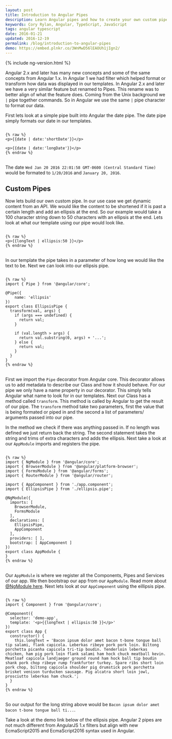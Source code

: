 ```yaml
---
layout: post
title: Introduction to Angular Pipes
description: Learn Angular pipes and how to create your own custom pipe.
keywords: Cory Rylan, Angular, TypeScript, JavaScript
tags: angular typescript
date: 2016-01-21
updated: 2016-12-19
permalink: /blog/introduction-to-angular-pipes
demo: https://embed.plnkr.co/3WnMwD56lEAOUh1jIgn2/
---
```


{% include ng-version.html %}

Angular 2.x and later has many new concepts and some of the same concepts from Angular 1.x. In Angular 1 we had filter which helped format or transform 
how data was displayed in our templates. In Angular 2.x and later we have a very similar feature but renamed to Pipes. This rename was to better align of what
the feature does. Coming from the Unix background we `|` pipe together commands. So in Angular we use the same `|` pipe character to format our
data.

First lets look at a simple pipe built into Angular the date pipe. The date pipe simply formats our date in our templates.

<pre class="language-markup">
<code>
{% raw %}
&lt;p&gt;{{date | date:'shortDate'}}&lt;/p&gt;

&lt;p&gt;{{date | date:'longDate'}}&lt;/p&gt;
{% endraw %}
</code>
</pre>

The date `Wed Jan 20 2016 22:01:58 GMT-0600 (Central Standard Time)` would be formated to `1/20/2016` and `January 20, 2016`.

## Custom Pipes

Now lets build our own custom pipe. In our use case we get dynamic content from an API. We would like the content to 
be shortened if it is past a certain length and add an ellipsis at the end. So our example would take a 100 character string 
down to 50 characters with an ellipsis at the end. Lets look at what our template using our pipe would look like.

<pre class="language-markup">
<code>
{% raw %}
&lt;p&gt;{{longText | ellipsis:50 }}&lt;/p&gt;
{% endraw %}
</code>
</pre>

In our template the pipe takes in a parameter of how long we would like the text to be. Next we can look into our ellipsis pipe.

<pre class="language-typescript">
<code>
{% raw %}
import { Pipe } from '@angular/core';

@Pipe({
    name: 'ellipsis'
})
export class EllipsisPipe {
  transform(val, args) {
    if (args === undefined) {
      return val;
    }

    if (val.length > args) {
      return val.substring(0, args) + '...';
    } else {
      return val;
    }
  }
}
{% endraw %}
</code>
</pre>

First we import the `Pipe` decorator from Angular core. This decorator allows us to add metadata to describe our Class and how it should behave. 
For our pipe we only have a name property in our decorator. This simply tells Angular what name to look for in our templates. Next our Class has a method called
`transform`. This method is called by Angular to get the result of our pipe. The `transform` method take two parameters, first the value that is being formated
or piped in and the second a list of parameters/ arguments passed into our pipe.

In the method we check if there was anything passed in. If no length was defined we just return back the string. The second statement takes the string and 
trims of extra characters and adds the ellipsis. Next take a look at our `AppModule` imports and registers the pipe.

<pre class="language-typescript">
<code>
{% raw %}
import { NgModule } from '@angular/core';
import { BrowserModule } from '@angular/platform-browser';
import { FormsModule } from '@angular/forms';
import { RouterModule } from '@angular/router';

import { AppComponent } from './app.component';
import { EllipsisPipe } from './ellipsis.pipe';

@NgModule({
  imports: [
    BrowserModule,
    FormsModule
  ],
  declarations: [
    EllipsisPipe,
    AppComponent
  ],
  providers: [ ],
  bootstrap: [ AppComponent ]
})
export class AppModule {
}
{% endraw %}
</code>
</pre>

Our `AppModule` is where we register all the Components, Pipes and Services of our app. We then bootstrap our app from
our `AppModule`. Read more about [@NgModule here](https://angular.io/docs/ts/latest/guide/ngmodule.html). Next lets
look at our `AppComponent` using the eillipsis pipe.

<pre class="language-typescript">
<code>
{% raw %}
import { Component } from '@angular/core';

@Component({
  selector: 'demo-app',
  template: '&lt;p&gt;{{longText | ellipsis:50 }}&lt;/p&gt;'
})
export class App {
  constructor() { 
    this.longText = 'Bacon ipsum dolor amet bacon t-bone tongue ball tip salami, flank capicola. Leberkas ribeye pork pork loin. Biltong porchetta picanha capicola tri-tip boudin. Tenderloin leberkas chicken, ham pig pork loin flank salami ham hock chuck meatball kevin. Meatloaf capicola landjaeger ground round ham hock ball tip boudin shank pork chop ribeye rump frankfurter turkey. Spare ribs short loin pork chop, biltong capicola shoulder pig drumstick pork porchetta brisket venison turducken sausage. Pig alcatra short loin jowl, prosciutto leberkas ham chuck.';
  }
}
{% endraw %}
</code>
</pre>

So our output for the long string above would be `Bacon ipsum dolor amet bacon t-bone tongue ball ti...`.

Take a look at the demo link below of the ellipsis pipe. Angular 2 pipes are not much different from AngularJS 1.x filters
but align with new EcmaScript2015 and EcmaScript2016 syntax used in Angular.
